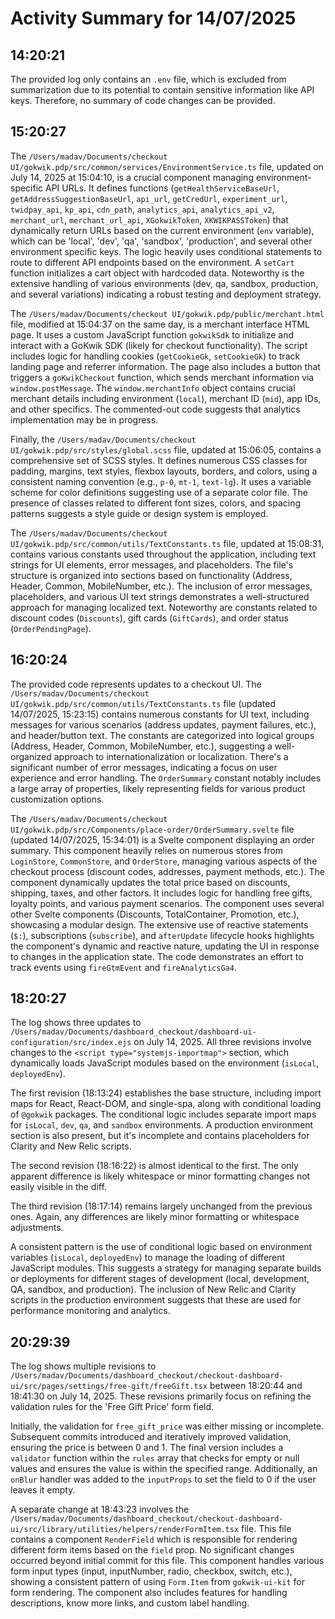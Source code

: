 # Activity Summary for 14/07/2025

## 14:20:21
The provided log only contains an `.env` file, which is excluded from summarization due to its potential to contain sensitive information like API keys.  Therefore, no summary of code changes can be provided.


## 15:20:27
The `/Users/madav/Documents/checkout UI/gokwik.pdp/src/common/services/EnvironmentService.ts` file, updated on July 14, 2025 at 15:04:10,  is a crucial component managing environment-specific API URLs.  It defines functions (`getHealthServiceBaseUrl`, `getAddressSuggestionBaseUrl`, `api_url`, `getCredUrl`, `experiment_url`, `twidpay_api`, `kp_api`, `cdn_path`, `analytics_api`, `analytics_api_v2`, `merchant_url`, `merchant_url_api`, `XGokwikToken`, `XKWIKPASSToken`) that dynamically return URLs based on the current environment (`env` variable), which can be 'local', 'dev', 'qa', 'sandbox', 'production',  and several other environment specific keys.  The logic heavily uses conditional statements to route to different API endpoints based on the environment. A `setCart` function initializes a cart object with hardcoded data.  Noteworthy is the extensive handling of various environments (dev, qa, sandbox, production, and several variations) indicating a robust testing and deployment strategy.


The `/Users/madav/Documents/checkout UI/gokwik.pdp/public/merchant.html` file, modified at 15:04:37 on the same day, is a merchant interface HTML page. It uses a custom JavaScript function `gokwikSdk` to initialize and interact with a GoKwik SDK (likely for checkout functionality).  The script includes logic for handling cookies (`getCookieGk`, `setCookieGk`) to track landing page and referrer information. The page also includes a button that triggers a `goKwikCheckout` function, which sends merchant information via `window.postMessage`.  The  `window.merchantInfo` object contains crucial merchant details including environment (`local`),  merchant ID (`mid`), app IDs, and other specifics.  The commented-out code suggests that analytics implementation may be in progress.


Finally, the `/Users/madav/Documents/checkout UI/gokwik.pdp/src/styles/global.scss` file, updated at 15:06:05, contains a comprehensive set of SCSS styles.  It defines numerous CSS classes for padding, margins, text styles, flexbox layouts, borders, and colors,  using a consistent naming convention (e.g., `p-0`, `mt-1`, `text-lg`). It uses a variable scheme for color definitions suggesting use of a separate color file. The presence of classes related to different font sizes, colors, and spacing patterns suggests a style guide or design system is employed.


The `/Users/madav/Documents/checkout UI/gokwik.pdp/src/common/utils/TextConstants.ts` file, updated at 15:08:31, contains various constants used throughout the application, including text strings for UI elements, error messages, and placeholders.  The file's structure is organized into sections based on functionality (Address, Header, Common, MobileNumber, etc.).  The inclusion of error messages, placeholders, and various UI text strings demonstrates a well-structured approach for managing localized text.  Noteworthy are constants related to discount codes (`Discounts`), gift cards (`GiftCards`), and order status (`OrderPendingPage`).


## 16:20:24
The provided code represents updates to a checkout UI.  The `/Users/madav/Documents/checkout UI/gokwik.pdp/src/common/utils/TextConstants.ts` file (updated 14/07/2025, 15:23:15) contains numerous constants for UI text, including messages for various scenarios (address updates, payment failures, etc.), and header/button text.  The constants are categorized into logical groups (Address, Header, Common, MobileNumber, etc.), suggesting a well-organized approach to internationalization or localization.  There's a significant number of error messages, indicating a focus on user experience and error handling.  The `OrderSummary` constant notably includes a large array of properties, likely representing fields for various product customization options.

The `/Users/madav/Documents/checkout UI/gokwik.pdp/src/Components/place-order/OrderSummary.svelte` file (updated 14/07/2025, 15:34:01) is a Svelte component displaying an order summary. This component heavily relies on numerous stores from `LoginStore`, `CommonStore`, and `OrderStore`, managing various aspects of the checkout process (discount codes, addresses, payment methods, etc.).  The component dynamically updates the total price based on discounts, shipping, taxes, and other factors.  It includes logic for handling free gifts, loyalty points, and various payment scenarios.  The component uses several other Svelte components (Discounts, TotalContainer, Promotion, etc.), showcasing a modular design. The extensive use of reactive statements (`$:`), subscriptions (`subscribe`), and `afterUpdate` lifecycle hooks highlights the component's dynamic and reactive nature, updating the UI in response to changes in the application state.  The code demonstrates an effort to track events using `fireGtmEvent` and `fireAnalyticsGa4`.


## 18:20:27
The log shows three updates to `/Users/madav/Documents/dashboard_checkout/dashboard-ui-configuration/src/index.ejs`  on July 14, 2025.  All three revisions involve changes to the `<script type="systemjs-importmap">` section, which dynamically loads JavaScript modules based on the environment (`isLocal`, `deployedEnv`).

The first revision (18:13:24) establishes the base structure, including  import maps for React, React-DOM, and single-spa, along with conditional loading of  `@gokwik` packages.  The conditional logic includes separate import maps for `isLocal`, `dev`, `qa`, and `sandbox` environments.  A production environment section is also present, but it's incomplete and contains placeholders for Clarity and New Relic scripts.

The second revision (18:16:22) is almost identical to the first. The only apparent difference is likely whitespace or minor formatting changes not easily visible in the diff.

The third revision (18:17:14) remains largely unchanged from the previous ones. Again, any differences are likely minor formatting or whitespace adjustments.

A consistent pattern is the use of conditional logic based on environment variables (`isLocal`, `deployedEnv`) to manage the loading of different JavaScript modules. This suggests a strategy for managing separate builds or deployments for different stages of development (local, development, QA, sandbox, and production).  The inclusion of New Relic and Clarity scripts in the production environment suggests that these are used for performance monitoring and analytics.


## 20:29:39
The log shows multiple revisions to `/Users/madav/Documents/dashboard_checkout/checkout-dashboard-ui/src/pages/settings/free-gift/freeGift.tsx` between 18:20:44 and 18:41:30 on July 14, 2025.  These revisions primarily focus on refining the validation rules for the 'Free Gift Price' form field.

Initially, the validation for `free_gift_price` was either missing or incomplete.  Subsequent commits introduced and iteratively improved validation, ensuring the price is between 0 and 1.  The final version includes a `validator` function within the `rules` array that checks for empty or null values and ensures the value is within the specified range.  Additionally, an `onBlur` handler was added to the `inputProps` to set the field to 0 if the user leaves it empty.


A separate change at 18:43:23 involves the `/Users/madav/Documents/dashboard_checkout/checkout-dashboard-ui/src/library/utilities/helpers/renderFormItem.tsx` file. This file contains a component `RenderField` which is responsible for rendering different form items based on the `field` prop. No significant changes occurred beyond initial commit for this file.  This component handles various form input types (input, inputNumber, radio, checkbox, switch, etc.),  showing a consistent pattern of using `Form.Item` from `gokwik-ui-kit` for form rendering.  The component also includes features for handling descriptions, know more links, and custom label handling.
